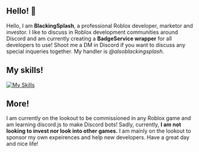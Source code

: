 ## Hello! 👋
Hello, I am <b>BlackingSplash</b>, a professional Roblox developer, marketor and investor. I like to discuss in Roblox development communities around Discord and am currently creating a <b>BadgeService wrapper</b> for all developers to use! Shoot me a DM in Discord if you want to discuss any special inqueries together. My handler is <i>@alsoblackingsplash</i>. 

## My skills!
[![My Skills](https://skillicons.dev/icons?i=figma,lua,robloxstudio,twitter,discord,discordjs,js)](https://skillicons.dev)

## More!
I am currently on the lookout to be commissioned in any Roblox game and am learning discord.js to make Discord bots! Sadly, currently, <b>I am not looking to invest nor look into other games.</b> I am mainly on the lookout to sponsor my own expeirences and help new developers. Have a great day and nice life!
